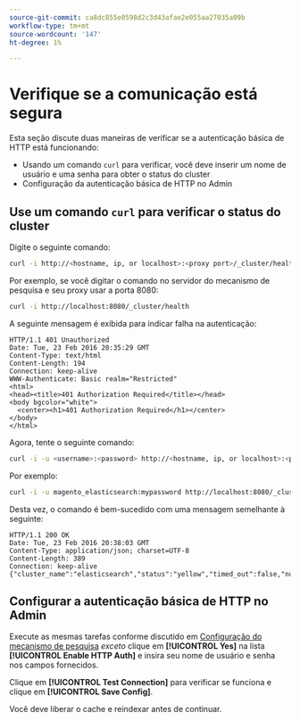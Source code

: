 ```yaml
---
source-git-commit: ca8dc855e0598d2c3d43afae2e055aa27035a09b
workflow-type: tm+mt
source-wordcount: '147'
ht-degree: 1%

---
```

# Verifique se a comunicação está segura

Esta seção discute duas maneiras de verificar se a autenticação básica de HTTP está funcionando:

* Usando um comando `curl` para verificar, você deve inserir um nome de usuário e uma senha para obter o status do cluster
* Configuração da autenticação básica de HTTP no Admin

## Use um comando `curl` para verificar o status do cluster

Digite o seguinte comando:

```bash
curl -i http://<hostname, ip, or localhost>:<proxy port>/_cluster/health
```

Por exemplo, se você digitar o comando no servidor do mecanismo de pesquisa e seu proxy usar a porta 8080:

```bash
curl -i http://localhost:8080/_cluster/health
```

A seguinte mensagem é exibida para indicar falha na autenticação:

```
HTTP/1.1 401 Unauthorized
Date: Tue, 23 Feb 2016 20:35:29 GMT
Content-Type: text/html
Content-Length: 194
Connection: keep-alive
WWW-Authenticate: Basic realm="Restricted"
<html>
<head><title>401 Authorization Required</title></head>
<body bgcolor="white">
  <center><h1>401 Authorization Required</h1></center>
</body>
</html>
```

Agora, tente o seguinte comando:

```bash
curl -i -u <username>:<password> http://<hostname, ip, or localhost>:<proxy port>/_cluster/health
```

Por exemplo:

```bash
curl -i -u magento_elasticsearch:mypassword http://localhost:8080/_cluster/health
```

Desta vez, o comando é bem-sucedido com uma mensagem semelhante à seguinte:

```
HTTP/1.1 200 OK
Date: Tue, 23 Feb 2016 20:38:03 GMT
Content-Type: application/json; charset=UTF-8
Content-Length: 389
Connection: keep-alive
{"cluster_name":"elasticsearch","status":"yellow","timed_out":false,"number_of_nodes":1,"number_of_data_nodes":1,"active_primary_shards":5,"active_shards":5,"relocating_shards":0,"initializing_shards":0,"unassigned_shards":5,"delayed_unassigned_shards":0,"number_of_pending_tasks":0,"number_of_in_flight_fetch":0,"task_max_waiting_in_queue_millis":0,"active_shards_percent_as_number":50.0}
```

## Configurar a autenticação básica de HTTP no Admin

Execute as mesmas tarefas conforme discutido em [Configuração do mecanismo de pesquisa](../configuration/search/configure-search-engine.md) *exceto* clique em **[!UICONTROL Yes]** na lista **[!UICONTROL Enable HTTP Auth]** e insira seu nome de usuário e senha nos campos fornecidos.

Clique em **[!UICONTROL Test Connection]** para verificar se funciona e clique em **[!UICONTROL Save Config]**.

Você deve liberar o cache e reindexar antes de continuar.
